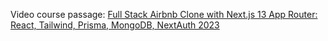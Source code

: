 Video course passage: [Full Stack Airbnb Clone with Next.js 13 App Router: React, Tailwind, Prisma, MongoDB, NextAuth 2023](https://youtu.be/c_-b_isI4vg)
